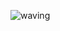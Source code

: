 ![waving](https://capsule-render.vercel.app/api?type=waving&height=200&text=Hyeon-woo-Jeong&fontAlign=50&fontAlignY=40&color=gradient)

